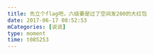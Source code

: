 ```yaml
---
title: 先立个flag吧，六级要是过了空间发200的大红包
date: 2017-06-17 08:52:53
mCategories: [说说]
type: moment
time: t085253
---
```


<div id="pics-20170617085253"></div>

<script src="/lib/moment/pics.js"></script>
<script>
var data = [
    {"link": "2017-06-17_000001.jpeg", "type": "shuoshuo"}
];
picsRender(data, "pics-20170617085253");
</script>
